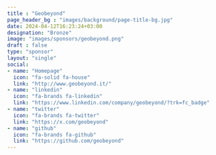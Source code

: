 ```yaml
---
title : "Geobeyond"
page_header_bg : "images/background/page-title-bg.jpg"
date: 2024-04-12T16:23:24+03:00
designation: "Bronze"
image: "images/sponsors/geobeyond.png"
draft : false
type: "sponsor"
layout: "single"
social:
- name: "Homepage"
  icon: "fa-solid fa-house"
  link: "http://www.geobeyond.it/"
- name: "linkedin"
  icon: "fa-brands fa-linkedin"
  link: "https://www.linkedin.com/company/geobeyond/?trk=fc_badge"
- name: "twitter"
  icon: "fa-brands fa-twitter"
  link: "https://x.com/geobeyond"
- name: "github"
  icon: "fa-brands fa-github"
  link: "https://github.com/geobeyond"
---
```


